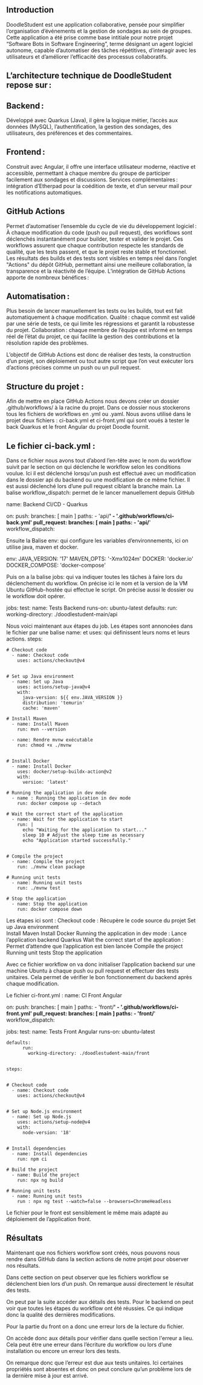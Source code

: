 ## Introduction

DoodleStudent est une application collaborative, pensée pour simplifier l’organisation d’événements et la gestion de sondages au sein de groupes. 
Cette application a été prise comme base intitiale pour notre projet “Software Bots in Software Engineering”, terme désignant un agent logiciel autonome, capable d’automatiser des tâches répétitives, d’interagir avec les utilisateurs et d’améliorer l’efficacité des processus collaboratifs.


## L’architecture technique de DoodleStudent repose sur :

## Backend : 
Développé avec Quarkus (Java), il gère la logique métier, l’accès aux données (MySQL), l’authentification, la gestion des sondages, des utilisateurs, des préférences et des commentaires.
## Frontend : 
Construit avec Angular, il offre une interface utilisateur moderne, réactive et accessible, permettant à chaque membre du groupe de participer facilement aux sondages et discussions.
Services complémentaires : intégration d’Etherpad pour la coédition de texte, et d’un serveur mail pour les notifications automatiques.

## GitHub Actions 
Permet d’automatiser l’ensemble du cycle de vie du développement logiciel :
À chaque modification du code (push ou pull request), des workflows sont déclenchés instantanément pour builder, tester et valider le projet.
Ces workflows assurent que chaque contribution respecte les standards de qualité, que les tests passent, et que le projet reste stable et fonctionnel.
Les résultats des builds et des tests sont visibles en temps réel dans l’onglet "Actions" du dépôt GitHub, permettant ainsi une meilleure collaboration, la transparence et la réactivité de l’équipe.
L’intégration de GitHub Actions apporte de nombreux bénéfices :

## Automatisation : 
Plus besoin de lancer manuellement les tests ou les builds, tout est fait automatiquement à chaque modification.
Qualité : chaque commit est validé par une série de tests, ce qui limite les régressions et garantit la robustesse du projet.
Collaboration : chaque membre de l’équipe est informé en temps réel de l’état du projet, ce qui facilite la gestion des contributions et la résolution rapide des problèmes.






L’objectif de GitHub Actions est donc de réaliser des tests, la construction d’un projet, son déploiement ou tout autre script que l’on veut exécuter lors d’actions précises comme un push ou un pull request.

## Structure du projet : 

Afin de mettre en place GitHub Actions nous devons créer un dossier .github/workflows/ à la racine du projet. Dans ce dossier nous stockerons tous les fichiers de workflows en .yml ou .yaml. Nous avons utilisé dans le projet deux fichiers : ci-back.yml et ci-front.yml qui sont voués à tester le back Quarkus et le front Angular du projet Doodle fournit.

## Le fichier ci-back.yml : 


Dans ce fichier nous avons tout d’abord l’en-tête avec le nom du workflow suivit par le section on qui déclenche le workflow selon les conditions voulue. Ici il est déclenché lorsqu'un push est effectué avec un modification  dans le dossier api du backend ou une modification de ce même fichier. Il est aussi déclenché lors d’une pull request ciblant la branche main. La balise workflow_dispatch: permet de le lancer manuellement depuis GitHub

 name: Backend CI/CD - Quarkus

 on:
  push:
    branches: [ main ]
    paths:
      - 'api/**'
      - '.github/workflows/ci-back.yml'
  pull_request:
    branches: [ main ]
    paths:
      - 'api/**'
  workflow_dispatch:


Ensuite la Balise env: qui configure les variables d’environnements, ici on utilise java, maven et docker.

 env:
  JAVA_VERSION: '17'
  MAVEN_OPTS: '-Xmx1024m'
  DOCKER: 'docker.io'
  DOCKER_COMPOSE: 'docker-compose'



Puis on a la balise jobs: qui va indiquer toutes les tâches à faire lors du déclenchement du workflow. On précise ici le nom et la version de la VM Ubuntu GitHub-hostée qui effectue le script. On précise aussi le dossier ou le workflow doit opérer.

 jobs:
  test:
    name: Tests Backend
    runs-on: ubuntu-latest
    defaults:
      run:
        working-directory: ./doodlestudent-main/api


Nous voici maintenant aux étapes du job. Les étapes sont annoncées dans le fichier par une balise name: et uses: qui définissent leurs noms et leurs actions.
 steps:


    # Checkout code
      - name: Checkout code
        uses: actions/checkout@v4


    # Set up Java environment
      - name: Set up Java
        uses: actions/setup-java@v4
        with:
          java-version: ${{ env.JAVA_VERSION }}
          distribution: 'temurin'
          cache: 'maven'
     
    # Install Maven
      - name: Install Maven
        run: mvn --version
   
      - name: Rendre mvnw exécutable
        run: chmod +x ./mvnw


    # Install Docker
      - name: Install Docker
        uses: docker/setup-buildx-action@v2
        with:
          version: 'latest'
   
    # Running the application in dev mode
      - name : Running the application in dev mode
        run: docker compose up --detach
   
    # Wait the correct start of the application
      - name: Wait for the application to start
        run: |
          echo "Waiting for the application to start..."
          sleep 10 # Adjust the sleep time as necessary
          echo "Application started successfully."
   
 
    # Compile the project
      - name: Compile the project
        run: ./mvnw clean package
   
    # Running unit tests
      - name: Running unit tests
        run: ./mvnw test
   
    # Stop the application
      - name: Stop the application
        run: docker compose down

Les étapes ici sont : 
Checkout code : Récupère le code source du projet 
Set up Java environment  
Install Maven
Install Docker 
Running the application in dev mode : Lance l’application backend Quarkus
Wait the correct start of the application : Permet d’attendre que l’application est bien lancée
Compile the project 
Running unit tests 
Stop the application

Avec ce fichier workflow on va donc initialiser l’application backend sur une machine Ubuntu à chaque push ou pull request et effectuer des tests unitaires. Cela permet de vérifier le bon fonctionnement du backend après chaque modification.

Le fichier ci-front.yml : 
name: CI Front Angular


on:
  push:
    branches: [ main ]
    paths:
      - 'front/**'
      - '.github/workflows/ci-front.yml'
  pull_request:
    branches: [ main ]
    paths:
      - 'front/**'
  workflow_dispatch:


jobs:
  test:
    name: Tests Front Angular
    runs-on: ubuntu-latest


    defaults:
          run:
            working-directory: ./doodlestudent-main/front


    steps:


    # Checkout code
      - name: Checkout code
        uses: actions/checkout@v4


    # Set up Node.js environment
      - name: Set up Node.js
        uses: actions/setup-node@v4
        with:
          node-version: '18'


    # Install dependencies
      - name: Install dependencies
        run: npm ci
       
    # Build the project
      - name: Build the project
        run: npx ng build
     
    # Running unit tests
      - name: Running unit tests
        run : npx ng test --watch=false --browsers=ChromeHeadless

Le fichier pour le front est sensiblement le même mais adapté au déploiement de l’application front.


## Résultats
Maintenant que nos fichiers workflow sont créés, nous pouvons nous rendre dans GitHub dans la section actions de notre projet pour observer nos résultats.

Dans cette section on peut observer que les fichiers workflow se déclenchent bien lors d’un push. On remarque aussi directement le résultat des tests.

On peut par la suite accéder aux détails des tests. Pour le backend on peut voir que toutes les étapes du workflow ont été réussies. Ce qui indique donc la qualité des dernières modifications.




Pour la partie du front on a donc une erreur lors de la lecture du fichier.


On accède donc aux détails pour vérifier dans quelle section l'erreur a lieu. Cela peut être une erreur dans l’écriture du workflow ou lors d’une installation ou encore un erreur lors des tests.

On remarque donc que l’erreur est due aux tests unitaires. Ici certaines propriétés sont absentes et donc on peut conclure qu’un problème lors de la dernière mise à jour est arrivé.
